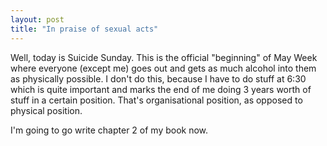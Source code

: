 ```yaml
---
layout: post
title: "In praise of sexual acts"
---
```

Well, today is Suicide Sunday. This is the official "beginning" of May Week
where everyone (except me) goes out and gets as much alcohol into them as
physically possible. I don't do this, because I have to do stuff at 6:30 which
is quite important and marks the end of me doing 3 years worth of stuff in a
certain position. That's organisational position, as opposed to physical
position.

I'm going to go write chapter 2 of my book now.
